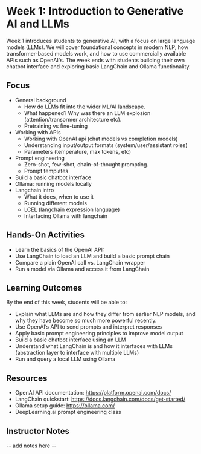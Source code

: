 # Week 1: Introduction to Generative AI and LLMs
Week 1 introduces students to generative AI, with a focus on large language models (LLMs). We will cover foundational concepts in modern NLP, how transformer-based models work, and how to use commercially available APIs such as OpenAI's. The week ends with students building their own chatbot interface and exploring basic LangChain and Ollama functionality.

## Focus
- General background
    - How do LLMs fit into the wider ML/AI landscape.
    - What happened? Why was there an LLM explosion (attention/transormer architecture etc).
    - Pretraining vs fine-tuning
- Working with APIs 
    - Working with OpenAI api (chat models vs completion models)
    - Understanding input/output formats (system/user/assistant roles)
    - Parameters (temperature, max tokens, etc) 
- Prompt engineering
    - Zero-shot, few-shot, chain-of-thought prompting.
    - Prompt templates  
- Build a basic chatbot interface
- Ollama: running models locally
- Langchain intro
    - What it does, when to use it
    - Running different models
    - LCEL (langchain expression language)
    - Interfacing Ollama with langchain
  
## Hands-On Activities
- Learn the basics of the OpenAI API:
- Use LangChain to load an LLM and build a basic prompt chain
- Compare a plain OpenAI call vs. LangChain wrapper
- Run a model via Ollama and access it from LangChain

## Learning Outcomes
By the end of this week, students will be able to:

- Explain what LLMs are and how they differ from earlier NLP models, and why they have become so much more powerful recently. 
- Use OpenAI’s API to send prompts and interpret responses
- Apply basic prompt engineering principles to improve model output
- Build a basic chatbot interface using an LLM
- Understand what LangChain is and how it interfaces with LLMs (abstraction layer to interface with multiple LLMs)
- Run and query a local LLM using Ollama

## Resources
- OpenAI API documentation: https://platform.openai.com/docs/
- LangChain quickstart: https://docs.langchain.com/docs/get-started/
- Ollama setup guide: https://ollama.com/
- DeepLearning.ai prompt engineering class

## Instructor Notes
-- add notes here -- 
